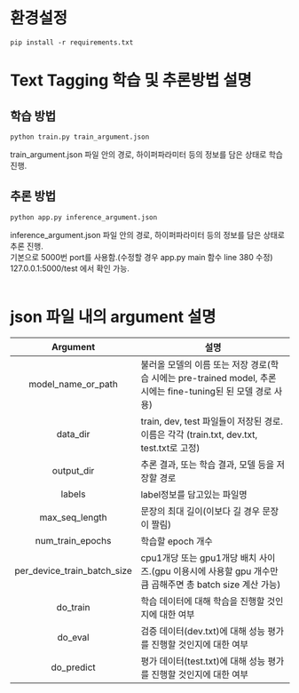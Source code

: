# 환경설정

    pip install -r requirements.txt

# Text Tagging 학습 및 추론방법 설명

## 학습 방법
    python train.py train_argument.json
    
train_argument.json 파일 안의 경로, 하이퍼파라미터 등의 정보를 담은 상태로 학습 진행.

## 추론 방법
    python app.py inference_argument.json
    
inference_argument.json 파일 안의 경로, 하이퍼파라미터 등의 정보를 담은 상태로 추론 진행.<br>
기본으로 5000번 port를 사용함.(수정할 경우 app.py main 함수 line 380 수정)<br>
127.0.0.1:5000/test 에서 확인 가능.
<br><br>


# json 파일 내의 argument 설명
|Argument|설명|
|:---:|---|
|model_name_or_path|불러올 모델의 이름 또는 저장 경로(학습 시에는 pre-trained model, 추론 시에는 fine-tuning된 된 모델 경로 사용)|
|data_dir|train, dev, test 파일들이 저장된 경로. 이름은 각각 (train.txt, dev.txt, test.txt로 고정)|
|output_dir|추론 결과, 또는 학습 결과, 모델 등을 저장할 경로|
|labels|label정보를 담고있는 파일명|
|max_seq_length|문장의 최대 길이(이보다 길 경우 문장이 짤림)|
|num_train_epochs|학습할 epoch 개수|
|per_device_train_batch_size|cpu1개당 또는 gpu1개당 배치 사이즈.(gpu 이용시에 사용할 gpu 개수만큼 곱해주면 총 batch size 계산 가능)|
|do_train|학습 데이터에 대해 학습을 진행할 것인지에 대한 여부|
|do_eval|검증 데이터(dev.txt)에 대해 성능 평가를 진행할 것인지에 대한 여부|
|do_predict|평가 데이터(test.txt)에 대해 성능 평가를 진행할 것인지에 대한 여부|
